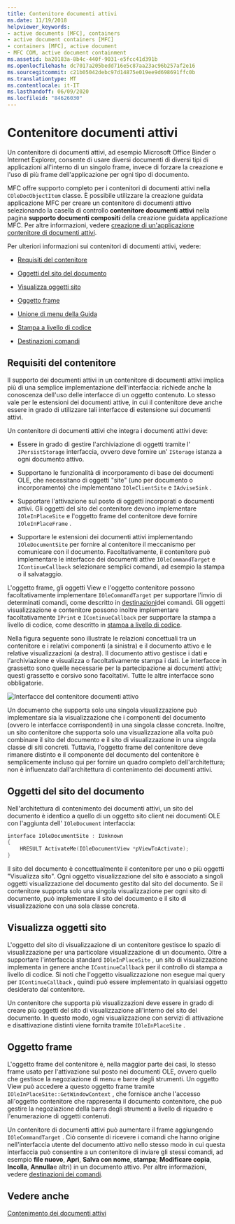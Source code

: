 ```yaml
---
title: Contenitore documenti attivi
ms.date: 11/19/2018
helpviewer_keywords:
- active documents [MFC], containers
- active document containers [MFC]
- containers [MFC], active document
- MFC COM, active document containment
ms.assetid: ba20183a-8b4c-440f-9031-e5fcc41d391b
ms.openlocfilehash: dc7017a205bedd716e5c87aa23ac96b257af2e16
ms.sourcegitcommit: c21b05042debc97d14875e019ee9d698691ffc0b
ms.translationtype: MT
ms.contentlocale: it-IT
ms.lasthandoff: 06/09/2020
ms.locfileid: "84626030"
---
```

# <a name="active-document-containers"></a>Contenitore documenti attivi

Un contenitore di documenti attivi, ad esempio Microsoft Office Binder o Internet Explorer, consente di usare diversi documenti di diversi tipi di applicazioni all'interno di un singolo frame, invece di forzare la creazione e l'uso di più frame dell'applicazione per ogni tipo di documento.

MFC offre supporto completo per i contenitori di documenti attivi nella `COleDocObjectItem` classe. È possibile utilizzare la creazione guidata applicazione MFC per creare un contenitore di documenti attivo selezionando la casella di controllo **contenitore documenti attivi** nella pagina **supporto documenti compositi** della creazione guidata applicazione MFC. Per altre informazioni, vedere [creazione di un'applicazione contenitore di documenti attivi](creating-an-active-document-container-application.md).

Per ulteriori informazioni sui contenitori di documenti attivi, vedere:

- [Requisiti del contenitore](#container_requirements)

- [Oggetti del sito del documento](#document_site_objects)

- [Visualizza oggetti sito](#view_site_objects)

- [Oggetto frame](#frame_object)

- [Unione di menu della Guida](help-menu-merging.md)

- [Stampa a livello di codice](programmatic-printing.md)

- [Destinazioni comandi](message-handling-and-command-targets.md)

## <a name="container-requirements"></a><a name="container_requirements"></a>Requisiti del contenitore

Il supporto dei documenti attivi in un contenitore di documenti attivi implica più di una semplice implementazione dell'interfaccia: richiede anche la conoscenza dell'uso delle interfacce di un oggetto contenuto. Lo stesso vale per le estensioni dei documenti attive, in cui il contenitore deve anche essere in grado di utilizzare tali interfacce di estensione sui documenti attivi.

Un contenitore di documenti attivi che integra i documenti attivi deve:

- Essere in grado di gestire l'archiviazione di oggetti tramite l' `IPersistStorage` interfaccia, ovvero deve fornire un' `IStorage` istanza a ogni documento attivo.

- Supportano le funzionalità di incorporamento di base dei documenti OLE, che necessitano di oggetti "site" (uno per documento o incorporamento) che implementano `IOleClientSite` e `IAdviseSink` .

- Supportare l'attivazione sul posto di oggetti incorporati o documenti attivi. Gli oggetti del sito del contenitore devono implementare `IOleInPlaceSite` e l'oggetto frame del contenitore deve fornire `IOleInPlaceFrame` .

- Supportare le estensioni dei documenti attivi implementando `IOleDocumentSite` per fornire al contenitore il meccanismo per comunicare con il documento. Facoltativamente, il contenitore può implementare le interfacce dei documenti attive `IOleCommandTarget` e `IContinueCallback` selezionare semplici comandi, ad esempio la stampa o il salvataggio.

L'oggetto frame, gli oggetti View e l'oggetto contenitore possono facoltativamente implementare `IOleCommandTarget` per supportare l'invio di determinati comandi, come descritto in [destinazioni](message-handling-and-command-targets.md)dei comandi. Gli oggetti visualizzazione e contenitore possono inoltre implementare facoltativamente `IPrint` e `IContinueCallback` per supportare la stampa a livello di codice, come descritto in [stampa a livello di codice](programmatic-printing.md).

Nella figura seguente sono illustrate le relazioni concettuali tra un contenitore e i relativi componenti (a sinistra) e il documento attivo e le relative visualizzazioni (a destra). Il documento attivo gestisce i dati e l'archiviazione e visualizza o facoltativamente stampa i dati. Le interfacce in grassetto sono quelle necessarie per la partecipazione ai documenti attivi; questi grassetto e corsivo sono facoltativi. Tutte le altre interfacce sono obbligatorie.

![Interfacce del contenitore documenti attivo](../mfc/media/vc37gj1.gif "Interfacce del contenitore documenti attivo")

Un documento che supporta solo una singola visualizzazione può implementare sia la visualizzazione che i componenti del documento (ovvero le interfacce corrispondenti) in una singola classe concreta. Inoltre, un sito contenitore che supporta solo una visualizzazione alla volta può combinare il sito del documento e il sito di visualizzazione in una singola classe di siti concreti. Tuttavia, l'oggetto frame del contenitore deve rimanere distinto e il componente del documento del contenitore è semplicemente incluso qui per fornire un quadro completo dell'architettura; non è influenzato dall'architettura di contenimento dei documenti attivi.

## <a name="document-site-objects"></a><a name="document_site_objects"></a>Oggetti del sito del documento

Nell'architettura di contenimento dei documenti attivi, un sito del documento è identico a quello di un oggetto sito client nei documenti OLE con l'aggiunta dell' `IOleDocument` interfaccia:

```cpp
interface IOleDocumentSite : IUnknown
{
    HRESULT ActivateMe(IOleDocumentView *pViewToActivate);
}
```

Il sito del documento è concettualmente il contenitore per uno o più oggetti "Visualizza sito". Ogni oggetto visualizzazione del sito è associato a singoli oggetti visualizzazione del documento gestito dal sito del documento. Se il contenitore supporta solo una singola visualizzazione per ogni sito di documento, può implementare il sito del documento e il sito di visualizzazione con una sola classe concreta.

## <a name="view-site-objects"></a><a name="view_site_objects"></a>Visualizza oggetti sito

L'oggetto del sito di visualizzazione di un contenitore gestisce lo spazio di visualizzazione per una particolare visualizzazione di un documento. Oltre a supportare l'interfaccia standard `IOleInPlaceSite` , un sito di visualizzazione implementa in genere anche `IContinueCallback` per il controllo di stampa a livello di codice. Si noti che l'oggetto visualizzazione non esegue mai query per `IContinueCallback` , quindi può essere implementato in qualsiasi oggetto desiderato dal contenitore.

Un contenitore che supporta più visualizzazioni deve essere in grado di creare più oggetti del sito di visualizzazione all'interno del sito del documento. In questo modo, ogni visualizzazione con servizi di attivazione e disattivazione distinti viene fornita tramite `IOleInPlaceSite` .

## <a name="frame-object"></a><a name="frame_object"></a>Oggetto frame

L'oggetto frame del contenitore è, nella maggior parte dei casi, lo stesso frame usato per l'attivazione sul posto nei documenti OLE, ovvero quello che gestisce la negoziazione di menu e barre degli strumenti. Un oggetto View può accedere a questo oggetto frame tramite `IOleInPlaceSite::GetWindowContext` , che fornisce anche l'accesso all'oggetto contenitore che rappresenta il documento contenitore, che può gestire la negoziazione della barra degli strumenti a livello di riquadro e l'enumerazione di oggetti contenuti.

Un contenitore di documenti attivi può aumentare il frame aggiungendo `IOleCommandTarget` . Ciò consente di ricevere i comandi che hanno origine nell'interfaccia utente del documento attivo nello stesso modo in cui questa interfaccia può consentire a un contenitore di inviare gli stessi comandi, ad esempio **file nuovo**, **Apri**, **Salva con nome**, **stampa**; **Modificare copia**, **Incolla**, **Annulla**e altri) in un documento attivo. Per altre informazioni, vedere [destinazioni dei comandi](message-handling-and-command-targets.md).

## <a name="see-also"></a>Vedere anche

[Contenimento dei documenti attivi](active-document-containment.md)
